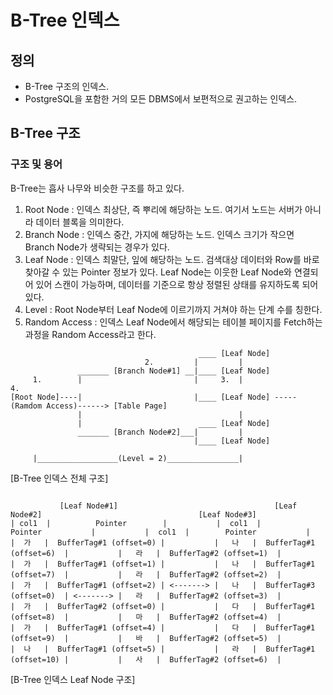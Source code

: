 # B-Tree 인덱스

## 정의
- B-Tree 구조의 인덱스.
- PostgreSQL을 포함한 거의 모든 DBMS에서 보편적으로 권고하는 인덱스.

## B-Tree 구조
### 구조 및 용어
B-Tree는 흡사 나무와 비슷한 구조를 하고 있다. 
1. Root Node : 인덱스 최상단, 즉 뿌리에 해당하는 노드. 여기서 노드는 서버가 아니라 데이터 블록을 의미한다.
2. Branch Node : 인덱스 중간, 가지에 해당하는 노드. 인덱스 크기가 작으면 Branch Node가 생략되는 경우가 있다.
3. Leaf Node : 인덱스 최말단, 잎에 해당하는 노드. 검색대상 데이터와 Row를 바로 찾아갈 수 있는 Pointer 정보가 있다. Leaf Node는 이웃한 Leaf Node와 연결되어 있어 스캔이 가능하며, 데이터를 기준으로 항상 정렬된 상태를 유지하도록 되어 있다.
4. Level : Root Node부터 Leaf Node에 이르기까지 거쳐야 하는 단계 수를 칭한다.
5. Random Access : 인덱스 Leaf Node에서 해당되는 테이블 페이지를 Fetch하는 과정을 Random Access라고 한다.
```
                                          ____ [Leaf Node]
                              2.         |         | 
               _______ [Branch Node#1] __|____ [Leaf Node]
     1.        |                         |     3.  |                                       4.
[Root Node]----|                         |____ [Leaf Node] -----(Ramdom Access)------> [Table Page]
               |                                   |
               |                          ____ [Leaf Node]
               _______ [Branch Node#2]___|         |
                                         |____ [Leaf Node]

     |__________________(Level = 2)________________|
```
[B-Tree 인덱스 전체 구조]
```

           [Leaf Node#1]                                   [Leaf Node#2]                                   [Leaf Node#3]
| col1  |          Pointer        |           |  col1  |        Pointer           |           |  col1  |        Pointer           |
|  가   |  BufferTag#1 (offset=0) |           |   나   |  BufferTag#1 (offset=6)  |           |   라   |  BufferTag#2 (offset=1)  |
|  가   |  BufferTag#1 (offset=1) |           |   나   |  BufferTag#1 (offset=7)  |           |   라   |  BufferTag#2 (offset=2)  |
|  가   |  BufferTag#1 (offset=2) | <-------> |   나   |  BufferTag#3 (offset=0)  | <-------> |   라   |  BufferTag#2 (offset=3)  |
|  가   |  BufferTag#2 (offset=0) |           |   다   |  BufferTag#1 (offset=8)  |           |   마   |  BufferTag#2 (offset=4)  |
|  가   |  BufferTag#1 (offset=4) |           |   다   |  BufferTag#1 (offset=9)  |           |   바   |  BufferTag#2 (offset=5)  |
|  나   |  BufferTag#1 (offset=5) |           |   라   |  BufferTag#1 (offset=10) |           |   사   |  BufferTag#2 (offset=6)  |

```
[B-Tree 인덱스 Leaf Node 구조]
